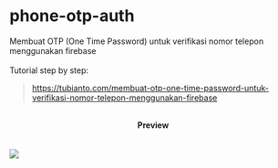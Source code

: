 # phone-otp-auth
Membuat OTP (One Time Password) untuk verifikasi nomor telepon menggunakan firebase
<br/>
<br/>
Tutorial step by step:
> <a href="https://tubianto.com/membuat-otp-one-time-password-untuk-verifikasi-nomor-telepon-menggunakan-firebase/">https://tubianto.com/membuat-otp-one-time-password-untuk-verifikasi-nomor-telepon-menggunakan-firebase</a>
<br/>
<center><b>Preview</b></center>
<br/>
<br/>
<img src="https://tubianto.com/wp-content/uploads/2021/02/Screenshot_2021-02-24-16-44-25-610_com.tubianto.phoneotpauth-576x1024.png">
